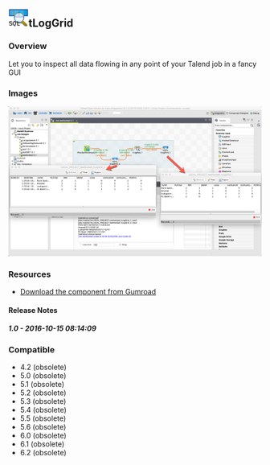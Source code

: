 ## <img src='./logo.jpg' width='40' height='40'>tLogGrid

### Overview
Let you to inspect all data flowing in any point of your Talend job in a fancy GUI
### Images
<a href='./screenshots/v_1.0__2.jpg'><img src='./screenshots/v_1.0__2.jpg' ></a>


### Resources
 * <a href=https://gum.co/BceED>Download the component from Gumroad</a>

#### Release Notes

##### 1.0 - 2016-10-15 08:14:09

### Compatible
 -  4.2 (obsolete)
 -   5.0 (obsolete)
 -   5.1 (obsolete)
 -   5.2 (obsolete)
 -   5.3 (obsolete)
 -   5.4 (obsolete)
 -   5.5 (obsolete)
 -   5.6 (obsolete)
 -   6.0 (obsolete)
 -   6.1 (obsolete)
 -   6.2 (obsolete)